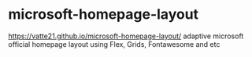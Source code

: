 # microsoft-homepage-layout
https://vatte21.github.io/microsoft-homepage-layout/
adaptive microsoft official homepage layout using Flex, Grids, Fontawesome and etc
